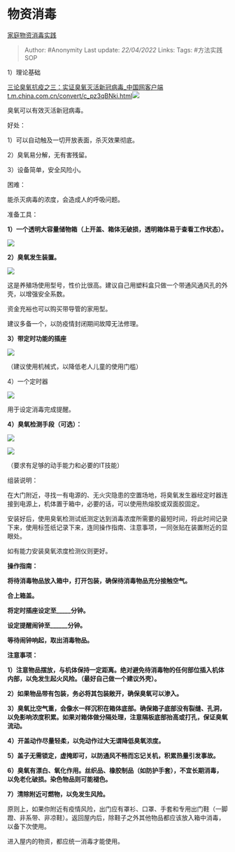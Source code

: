 # 物资消毒
[家庭物资消毒实践](https://zhuanlan.zhihu.com/p/502784990)

> Author: #Anonymity 
Last update: *22/04/2022* 
Links: 
Tags: #方法实践SOP 

1）理论基础

[三论臭氧抗疫之三：实证臭氧灭活新冠病毒_中国网客户端​t.m.china.com.cn/convert/c_pz3qBNki.html![](https://pic4.zhimg.com/v2-f31357459ad27955944a772e78dfbd2f_ipico.jpg)](https://link.zhihu.com/?target=http%3A//t.m.china.com.cn/convert/c_pz3qBNki.html)

臭氧可以有效灭活新冠病毒。

好处：

1）可以自动触及一切开放表面，杀灭效果彻底。

2）臭氧易分解，无有害残留。

3）设备简单，安全风险小。

困难：

能杀灭病毒的浓度，会造成人的呼吸问题。

  

准备工具：

**1）一个透明大容量储物箱（上开盖、箱体无破损，透明箱体易于查看工作状态）。**

![](https://pic1.zhimg.com/v2-c6a2aa5c39c6452977464567c41e9364_b.jpg)

**2）臭氧发生装置。**

![](https://pic2.zhimg.com/v2-511818a82172f881091d6e70e5325eb9_b.jpg)

这是养殖场使用型号，性价比很高。建议自己用塑料盒只做一个带通风通风孔的外壳，以增强安全系数。

资金充裕也可以购买带导管的家用型。

建议多备一个，以防疫情封闭期间故障无法修理。

  

**3）带定时功能的插座**

![](https://pic4.zhimg.com/v2-d5268cd4d1ebfe3f44e3d43aff2c5657_b.jpg)

（建议使用机械式，以降低老人儿童的使用门槛）

4）一个定时器

![](https://pic2.zhimg.com/v2-c9750f866d7cf013c91846cca0539b55_b.jpg)

用于设定消毒完成提醒。

  

**4）臭氧检测手段（可选）：**

![](https://pic1.zhimg.com/v2-1ea531cb97aa58153fe0c00c9904e400_b.jpg)

  

![](https://pic1.zhimg.com/v2-56328fc7b3a729d93c07fe9deb8e44f4_b.jpg)

（要求有足够的动手能力和必要的IT技能）

  

组装说明：

在大门附近，寻找一有电源的、无火灾隐患的空置场地，将臭氧发生器经定时器连接到电源上，机体置于箱中，必要的话，可以使用热熔胶或双面胶固定。

安装好后，使用臭氧检测试纸测定达到消毒浓度所需要的最短时间，将此时间记录下来，使用标签纸记录下来，连同操作指南、注意事项，一同张贴在装置附近的显眼处。

如有能力安装臭氧浓度检测仪则更好。

  

  

**操作指南：**

**将待消毒物品放入箱中，打开包装，确保待消毒物品充分接触空气。**

**合上箱盖。**

**将定时插座设定至_____分钟。**

**设定提醒闹钟至______分钟。**

**等待闹钟响起，取出消毒物品。**

  

**注意事项：**

**1）注意物品摆放，与机体保持一定距离。绝对避免待消毒物的任何部位插入机体内部，以免发生起火风险。（最好自己做一个建议外壳）。**

**2）如果物品带有包装，务必将其包装敞开，确保臭氧可以渗入。**

**3）臭氧比空气重，会像水一样沉积在箱体底部。确保箱子底部没有裂缝、孔洞，以免影响浓度积累。如果对箱体做分隔处理，注意隔板底部抬高或打孔，保证臭氧流动。**

**4）开盖动作尽量轻柔，以免动作过大无谓降低臭氧浓度。**

**5）盖子无需锁定，虚掩即可，以防通风不畅而忘记关机，积累热量引发事故。**

**6）臭氧有漂白、氧化作用。丝织品、橡胶制品（如防护手套），不宜长期消毒，以免老化破损。染色物品则可能褪色。**

**7）清除附近可燃物，以免发生风险。**

  

原则上，如果你附近有疫情风险，出门应有罩衫、口罩、手套和专用出门鞋（一脚蹬、非系带、非凉鞋）。返回屋内后，除鞋子之外其他物品都应该放入箱中消毒，以备下次使用。

进入屋内的物资，都应统一消毒才能使用。